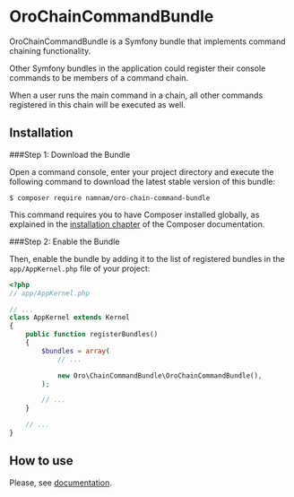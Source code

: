 # OroChainCommandBundle

OroChainCommandBundle is a Symfony bundle that implements command chaining functionality.

Other Symfony bundles in the application could register their console commands to be members of a command chain.

When a user runs the main command in a chain, all other commands registered in this chain will be executed as well.

Installation
---------------------------

###Step 1: Download the Bundle

Open a command console, enter your project directory and execute the
following command to download the latest stable version of this bundle:

```console
$ composer require namnam/oro-chain-command-bundle
```

This command requires you to have Composer installed globally, as explained
in the [installation chapter](https://getcomposer.org/doc/00-intro.md)
of the Composer documentation.

###Step 2: Enable the Bundle

Then, enable the bundle by adding it to the list of registered bundles
in the `app/AppKernel.php` file of your project:

```php
<?php
// app/AppKernel.php

// ...
class AppKernel extends Kernel
{
    public function registerBundles()
    {
        $bundles = array(
            // ...

            new Oro\ChainCommandBundle\OroChainCommandBundle(),
        );

        // ...
    }

    // ...
}
```

How to use
-------------------------

Please, see [documentation](Resources/doc/index.rst).